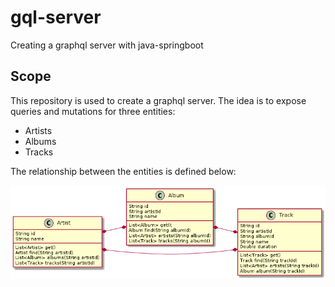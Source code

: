 # gql-server
Creating a graphql server with java-springboot

## Scope
This repository is used to create a graphql server. The idea is to expose queries and mutations for three entities:
- Artists
- Albums
- Tracks

The relationship between the entities is defined below:

![](docs/relationship/relationship.png)